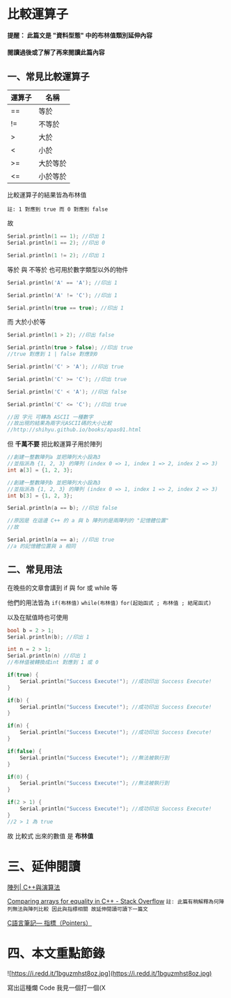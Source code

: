 # 比較運算子

#### 提醒： 此篇文是 "資料型態" 中的布林值類別延伸內容
#### 閱讀過後或了解了再來閱讀此篇內容

## 一、常見比較運算子

| 運算子 | 名稱     |
| ----- | -------  |
| ==    | 等於     |
| !=    | 不等於   |
| >     | 大於     |
| <     | 小於     |
| >=    | 大於等於 |
| <=    | 小於等於 |

比較運算子的結果皆為布林值

`註: 1 對應到 true 而 0 對應到 false`

故
```C++
Serial.println(1 == 1); //印出 1
Serial.println(1 == 2); //印出 0

Serial.println(1 != 2); //印出 1
```

等於 與 不等於 也可用於數字類型以外的物件
```C++
Serial.println('A' == 'A'); //印出 1

Serial.println('A' != 'C'); //印出 1

Serial.println(true == true); //印出 1
```

而 大於小於等
```C++
Serial.println(1 > 2); //印出 false

Serial.println(true > false); //印出 true
//true 對應到 1 | false 對應到0

Serial.println('C' > 'A'); //印出 true

Serial.println('C' >= 'C'); //印出 true

Serial.println('C' < 'A'); //印出 false

Serial.println('C' <= 'C'); //印出 true

//因 字元 可轉為 ASCII 一種數字
//故出現的結果為兩字元ASCII碼的大小比較
//http://shihyu.github.io/books/apas01.html
```

但 **千萬不要** 把比較運算子用於陣列
```C++
//創建一整數陣列a 並把陣列大小設為3
//並指派為 {1, 2, 3} 的陣列 (index 0 => 1, index 1 => 2, index 2 => 3)
int a[3] = {1, 2, 3};

//創建一整數陣列b 並把陣列大小設為3
//並指派為 {1, 2, 3} 的陣列 (index 0 => 1, index 1 => 2, index 2 => 3)
int b[3] = {1, 2, 3}; 

Serial.println(a == b); //印出 false

//原因是 在這邊 C++ 的 a 與 b 陣列的是兩陣列的 "記憶體位置"
//故

Serial.println(a == a); //印出 true
//a 的記憶體位置與 a 相同
```

## 二、常見用法
在晚些的文章會講到 if 與 for 或 while 等

他們的用法皆為 `if(布林值)` `while(布林值)` `for(起始函式 ; 布林值 ; 結尾函式)`

以及在賦值時也可使用

```C++
bool b = 2 > 1;
Serial.println(b); //印出 1

int n = 2 > 1;
Serial.println(n) //印出 1
//布林值被轉換成int 對應到 1 或 0

if(true) {
    Serial.println("Success Execute!"); //成功印出 Success Execute!
}

if(b) {
    Serial.println("Success Execute!"); //成功印出 Success Execute!
}

if(n) {
    Serial.println("Success Execute!"); //成功印出 Success Execute!
}

if(false) {
    Serial.println("Success Execute!"); //無法被執行到
}

if(0) {
    Serial.println("Success Execute!"); //無法被執行到
}

if(2 > 1) {
    Serial.println("Success Execute!"); //成功印出 Success Execute!
}
//2 > 1 為 true
```

故 比較式 出來的數值 是 **布林值**

# 三、延伸閱讀
[陣列| C++與演算法](https://www.csie.ntu.edu.tw/~b98902112/cpp_and_algo/cpp/array.html)

[Comparing arrays for equality in C++ - Stack Overflow](https://stackoverflow.com/questions/12866413/comparing-arrays-for-equality-in-c)
`註: 此篇有稍解釋為何陣列無法與陣列比較 因此與指標相關 故延伸閱讀可讀下一篇文`

[C語言筆記— 指標（Pointers）](https://mycollegenotebook.medium.com/c%E8%AA%9E%E8%A8%80%E7%AD%86%E8%A8%98-%E6%8C%87%E6%A8%99-pointers-d28edcdd6283)

# 四、本文重點節錄
![https://i.redd.it/1bguzmhst8oz.jpg](https://i.redd.it/1bguzmhst8oz.jpg)

寫出這種爛 Code 我見一個打一個(X